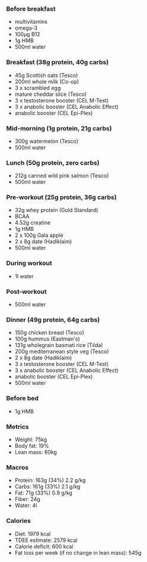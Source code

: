 ### Before breakfast

- multivitamins
- omega-3
- 100μg B12
- 1g HMB
- 500ml water

### Breakfast (38g protein, 40g carbs)

- 45g Scottish oats (Tesco)
- 200ml whole milk (Co-op)
- 3 x scrambled egg
- mature cheddar slice (Tesco)
- 3 x testosterone booster (CEL M-Test)
- 3 x anabolic booster (CEL Anabolic Effect)
- anabolic booster (CEL Epi-Plex)

### Mid-morning (1g protein, 21g carbs)

- 300g watermelon (Tesco)
- 500ml water

### Lunch (50g protein, zero carbs)

- 212g canned wild pink salmon (Tesco)
- 500ml water

### Pre-workout (25g protein, 36g carbs)

- 32g whey protein (Gold Standard)
- BCAA
- 4.52g creatine
- 1g HMB
- 2 x 100g Gala apple
- 2 x 8g date (Hadiklaim)
- 500ml water

### During workout

- 1l water

### Post-workout

- 500ml water

### Dinner (49g protein, 64g carbs)

- 150g chicken breast (Tesco)
- 100g hummus (Eastman's)
- 131g wholegrain basmati rice (Tilda)
- 200g mediterranean style veg (Tesco)
- 2 x 8g date (Hadiklaim)
- 3 x testosterone booster (CEL M-Test)
- 3 x anabolic booster (CEL Anabolic Effect)
- anabolic booster (CEL Epi-Plex)
- 500ml water

### Before bed

- 1g HMB

### Metrics

- Weight: 75kg
- Body fat: 19%
- Lean mass: 60kg

### Macros

- Protein: 163g (34%) 2.2 g/kg
- Carbs: 161g (33%) 2.1 g/kg
- Fat: 71g (33%) 0.9 g/kg
- Fiber: 24g
- Water: 4l

### Calories

- Diet: 1979 kcal
- TDEE estimate: 2579 kcal
- Calorie deficit: 600 kcal
- Fat loss per week (if no change in lean mass): 545g